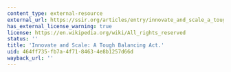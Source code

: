 ```yaml
---
content_type: external-resource
external_url: https://ssir.org/articles/entry/innovate_and_scale_a_tough_balancing_act
has_external_license_warning: true
license: https://en.wikipedia.org/wiki/All_rights_reserved
status: ''
title: 'Innovate and Scale: A Tough Balancing Act.'
uid: 464ff735-fb7a-4f71-8463-4e8b1257d66d
wayback_url: ''
---
```

